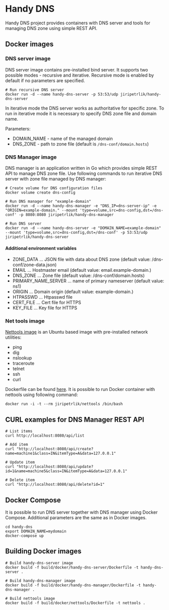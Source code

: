 # Handy DNS
Handy DNS project provides containers with DNS server and tools for managing DNS zone using
simple REST API.

## Docker images

### DNS server image

DNS server image contains pre-installed bind server. It supports two
possible modes - recursive and iterative. Recursive mode is enabled
by default if no parameters are specified.
```
# Run recursive DNS server
docker run -d --name handy-dns-server -p 53:53/udp jiripetrlik/handy-dns-server
```

In iterative mode the DNS server works as authoritative for specific zone.
To run in iterative mode it is necessary to specify DNS zone file and
domain name.

Parameters:
* DOMAIN_NAME - name of the managed domain
* DNS_ZONE - path to zone file (default is `/dns-conf/domain.hosts`)

### DNS Manager image

DNS manager is an application written in Go which provides simple REST API
to manage DNS zone file. Use following commands to run iterative DNS
server with zone file managed by DNS manager:

```
# Create volume for DNS configuration files
docker volume create dns-config

# Run DNS manager for "example-domain"
docker run -d --name handy-dns-manager -e "DNS_IP=dns-server-ip" -e "ORIGIN=example-domain." --mount 'type=volume,src=dns-config,dst=/dns-conf' -p 8080:8080 jiripetrlik/handy-dns-manager

# Run DNS server
docker run -d --name handy-dns-server -e "DOMAIN_NAME=example-domain" --mount 'type=volume,src=dns-config,dst=/dns-conf' -p 53:53/udp jiripetrlik/handy-dns-server
```

#### Additional environment variables
* ZONE_DATA ... JSON file with data about DNS zone (default value: /dns-conf/zone-data.json)
* EMAIL ... Hostmaster email (default value: email.example-domain.)
* DNS_ZONE ... Zone file (default value: /dns-conf/domain.hosts)
* PRIMARY_NAME_SERVER ... name of primary nameserver (default value: ns1)
* ORIGIN ... Domain origin (default value: example-domain.)
* HTPASSWD ... Htpasswd file
* CERT_FILE ... Cert file for HTTPS
* KEY_FILE ... Key file for HTTPS

### Net tools image

[Nettools image](https://hub.docker.com/r/jiripetrlik/nettools) is an Ubuntu based image with pre-installed network utilities:
* ping
* dig
* nslookup
* traceroute
* telnet
* ssh
* curl

Dockerfile can be found [here](https://github.com/jiripetrlik/handy-dns/blob/master/build/docker/nettools/Dockerfile).
It is possible to run Docker container with nettools using following command:
```
docker run -i -t --rm jiripetrlik/nettools /bin/bash
```

## CURL examples for DNS Manager REST API

```
# List items
curl http://localhost:8080/api/list

# Add item
curl "http://localhost:8080/api/create?name=machine1&class=IN&itemType=A&data=127.0.0.1"

# Update item
curl "http://localhost:8080/api/update?id=1&name=machine5&class=IN&itemType=A&data=127.0.0.1"

# Delete item
curl "http://localhost:8080/api/delete?id=1"
```

## Docker Compose

It is possible to run DNS server together with DNS manager using Docker Compose.
Additional parameters are the same as in Docker images.

```
cd handy-dns
export DOMAIN_NAME=mydomain
docker-compose up
```

## Building Docker images

```
# Build handy-dns-server image
docker build -f build/docker/handy-dns-server/Dockerfile -t handy-dns-server .

# Build handy-dns-manager image
docker build -f build/docker/handy-dns-manager/Dockerfile -t handy-dns-manager .

# Build nettools image
docker build -f build/docker/nettools/Dockerfile -t nettools .
```
